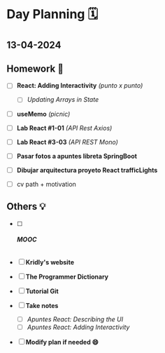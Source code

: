 # Day Planning :spiral_calendar:

## 13-04-2024

## Homework :pencil:

- [ ] **React: Adding Interactivity** *(punto x punto)*
  
  - [ ] *Updating Arrays in State*

- [ ] **useMemo** *(picnic)*

- [ ] **Lab React #1-01** *(API Rest Axios)*

- [ ] **Lab React #3-03** *(API REST Mono)*

- [ ] **Pasar fotos a apuntes libreta SpringBoot**

- [ ] **Dibujar arquitectura proyeto React trafficLights**

- [ ] cv path + motivation 

## Others :bulb:

- [ ] ###### **MOOC**

- [ ] **Kridly's website**

- [ ] **The Programmer Dictionary**

- [ ] **Tutorial Git**

- [ ] **Take notes**
  
  - [ ] *Apuntes React: Describing the UI*
  - [ ] *Apuntes React: Adding Interactivity*

- [ ] **Modify plan if needed :smile:**

